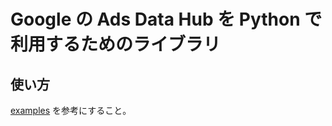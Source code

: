 # Google の Ads Data Hub を Python で利用するためのライブラリ

## 使い方

[examples](https://github.com/yassun7010/adsdatahub-py/tree/main/examples) を参考にすること。
